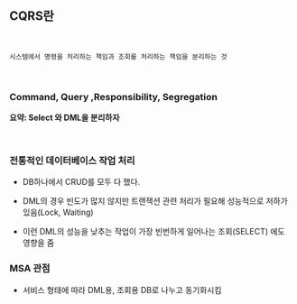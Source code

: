


## CQRS란

<br>

```
시스템에서 명령을 처리하는 책임과 조회를 처리하는 책임을 분리하는 것
```

<br>

### Command, Query ,Responsibility, Segregation

**요약: Select 와 DML을 분리하자**

<br>

### 전통적인 데이터베이스 작업 처리

- DB하나에서 CRUD를 모두 다 했다.

- DML의 경우 빈도가 많지 않지만 트랜잭션 관련 처리가 필요해 성능적으로 저하가 있음(Lock, Waiting)

- 이런 DML의 성능을 낮추는 작업이 가장 빈번하게 일어나는 조회(SELECT) 에도 영향을 줌


### MSA 관점

- 서비스 형태에 따라 DML용, 조회용 DB로 나누고 동기화시킴





